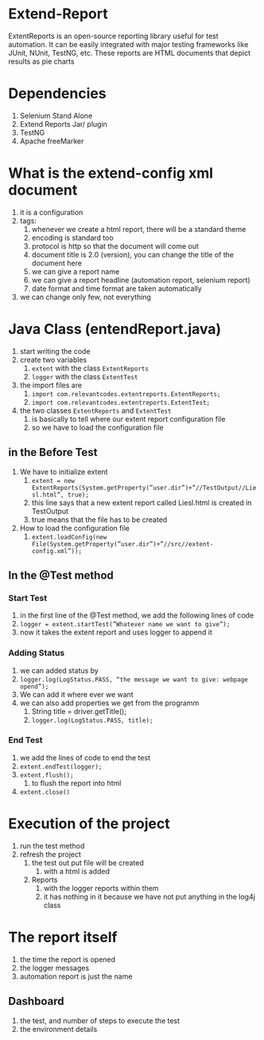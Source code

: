 # Extend-Report
ExtentReports is an open-source reporting library useful for test automation. It can be easily integrated with major testing frameworks like JUnit, NUnit, TestNG, etc. These reports are HTML documents that depict results as pie charts

# Dependencies
1. Selenium Stand Alone
2. Extend Reports Jar/ plugin
3. TestNG
4. Apache freeMarker

# What is the extend-config xml document
1. it is a configuration
2. tags:
    1. whenever we create a html report, there will be a standard theme
    2. encoding is standard too
    3. protocol is http so that the document will come out
    4. document title is 2.0 (version), you can change the title of the document here
    5. we can give a report name
    6. we can give a report headline (automation report, selenium report)
    7. date format and time format are taken automatically
3. we can change only few, not everything

# Java Class (entendReport.java)

1. start writing the code
2. create two variables
    1. `extent` with the class `ExtentReports`
    2. `logger` with the class `ExtentTest`
3. the import files are 
    1. `import com.relevantcodes.extentreports.ExtentReports;`
    2. `import com.relevantcodes.extentreports.ExtentTest;`
4. the two classes `ExtentReports` and `ExtentTest`
    1. is basically to tell where our extent report configuration file
    2. so we have to load the configuration file

## in the Before Test

1. We have to initialize extent
    1. `extent = new ExtentReports(System.getProperty(”user.dir”)+”//TestOutput//Liesl.html”, true);`
    2. this line says that a new extent report called Liesl.html is created in TestOutput
    3. true means that the file has to be created
2. How to load the configuration file
    1. `extent.loadConfig(new File(System.getProperty(”user.dir”)+”//src//extent-config.xml”));`

## In the @Test method

### Start Test

1. in the first line of the @Test method, we add the following lines of code
2. `logger = extent.startTest(”Whatever name we want to give”);`
3. now it takes the extent report and uses logger to append it

### Adding Status

1. we can added status by
2. `logger.log(LogStatus.PASS, “the message we want to give: webpage opend”);`
3. We can add it where ever we want 
4. we can also add properties we get from the programm
    1. String title = driver.getTitle();
    2. `logger.log(LogStatus.PASS, title);`

### End Test

1. we add the lines of code to end the test
2. `extent.endTest(logger);`
3. `extent.flush();`
    1. to flush the report into html
4. `extent.close()`

# Execution of the project

1. run the test method
2. refresh the project
    1. the test out put file will be created 
        1. with a html is added
    2. Reports
        1. with the logger reports within them
        2. it has nothing in it because we have not put anything in the log4j class

# The report itself
1. the time the report is opened
2. the logger messages
3. automation report is just the name

## Dashboard
1. the test, and number of steps to execute the test
2. the environment details

